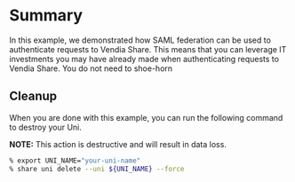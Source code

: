 # Summary

In this example, we demonstrated how SAML federation can be used to authenticate requests to Vendia Share. This means that you can leverage IT investments you may have already made when authenticating requests to Vendia Share. You do not need to shoe-horn 

## Cleanup

When you are done with this example, you can run the following command to destroy your Uni.

**NOTE:** This action is destructive and will result in data loss.

```bash
% export UNI_NAME="your-uni-name"
% share uni delete --uni ${UNI_NAME} --force
```
